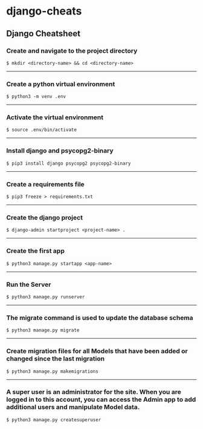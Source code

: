 # django-cheats
## Django Cheatsheet


### Create and navigate to the project directory

```
$ mkdir <directory-name> && cd <directory-name>
```
	
***
    
### Create a python virtual environment
```
$ python3 -m venv .env
```
	
***
    
### Activate the virtual environment
```
$ source .env/bin/activate
```
	
***
    
### Install django and psycopg2-binary
```
$ pip3 install django psycopg2 psycopg2-binary
```
	
***
    
### Create a requirements file
```
$ pip3 freeze > requirements.txt
```

***
	
### Create the django project
```
$ django-admin startproject <project-name> .
```
	
***
	
### Create the first app
```
$ python3 manage.py startapp <app-name>
```
	
***
	
### Run the Server
```
$ python3 manage.py runserver
```

***
	
### The migrate command is used to update the database schema
```
$ python3 manage.py migrate
```
***
	
### Create migration files for all Models that have been added or changed since the last migration
```
$ python3 manage.py makemigrations
```
***

### A super user is an administrator for the site. When you are logged in to this account, you can access the Admin app to add additional users and manipulate Model data.
```
$ python3 manage.py createsuperuser
```
